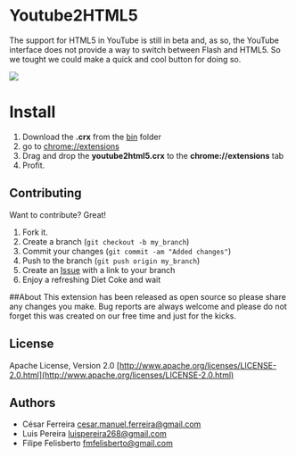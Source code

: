 Youtube2HTML5
=================

The support for HTML5 in YouTube is still in beta and, as so, the YouTube interface does not provide a way to switch between Flash and HTML5. So we tought we could make a quick  and cool button for doing so.

![](https://raw.github.com/cesarferreira/youtube2html5/master/images/screenshot.png)
<!--

But still, you may ask, why the need to always use HTML5 instead of normal Flash. Well, due to what may only be seen as an Orwellian decision from our faculty system admins, the access to Flash streams has been drastically throttled, making the use of the HTML5 version of Youtube mandatory. -->



Install
======

1. Download the **.crx** from the [bin](https://github.com/cesarferreira/youtube2html5/blob/master/bin/youtube2html5.crx?raw=true) folder
2. go to [chrome://extensions](chrome://extensions)
3. Drag and drop the **youtube2html5.crx** to the **chrome://extensions** tab
4. Profit.



## Contributing

Want to contribute? Great! 

1. Fork it.
2. Create a branch (`git checkout -b my_branch`)
3. Commit your changes (`git commit -am "Added changes"`)
4. Push to the branch (`git push origin my_branch`)
5. Create an [Issue](https://github.com/cesarferreira/youtube2html5/issues) with a link to your branch
6. Enjoy a refreshing Diet Coke and wait

##About
This extension has been released as open source so please share any changes you make. 
Bug reports are always welcome and please do not forget this was created on our free time and just for the kicks.

## License
Apache License, Version 2.0 [http://www.apache.org/licenses/LICENSE-2.0.html](http://www.apache.org/licenses/LICENSE-2.0.html)

## Authors
 * César Ferreira [cesar.manuel.ferreira@gmail.com](mailto:cesar.manuel.ferreira@gmail.com)
 * Luis Pereira [luispereira268@gmail.com](mailto:luispereira268@gmail.com)
 * Filipe Felisberto [fmfelisberto@gmail.com](mailto:fmfelisberto@gmail.com)